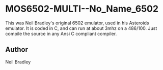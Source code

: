 # MOS6502-MULTI--No_Name_6502
This was Neil Bradley's original 6502 emulator, used in his Asteroids emulator. It is coded in C, and can run at about 3mhz on a 486/100. Just compile the source in any Ansi C compliant compiler.

## Author ##
Neil Bradley
